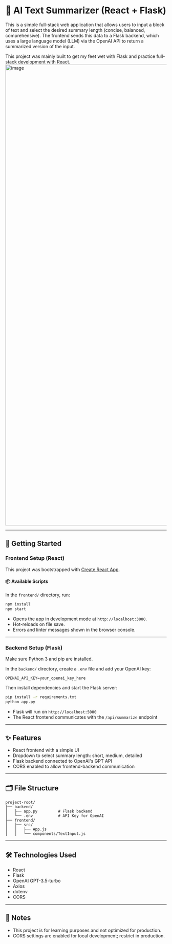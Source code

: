 # 🧠 AI Text Summarizer (React + Flask)

This is a simple full-stack web application that allows users to input a block of text and select the desired summary length (concise, balanced, comprehensive). The frontend sends this data to a Flask backend, which uses a large language model (LLM) via the OpenAI API to return a summarized version of the input.

This project was mainly built to get my feet wet with Flask and practice full-stack development with React.
<img width="1440" alt="image" src="https://github.com/user-attachments/assets/7409f0f5-e697-45d2-8567-befc08d38d6f" />

---

## 🚀 Getting Started

### Frontend Setup (React)

This project was bootstrapped with [Create React App](https://github.com/facebook/create-react-app).

#### 📦 Available Scripts

In the `frontend/` directory, run:

```bash
npm install
npm start
```

* Opens the app in development mode at `http://localhost:3000`.
* Hot-reloads on file save.
* Errors and linter messages shown in the browser console.

---

### Backend Setup (Flask)

Make sure Python 3 and pip are installed.

In the `backend/` directory, create a `.env` file and add your OpenAI key:

```
OPENAI_API_KEY=your_openai_key_here
```

Then install dependencies and start the Flask server:

```bash
pip install -r requirements.txt
python app.py
```

* Flask will run on `http://localhost:5000`
* The React frontend communicates with the `/api/summarize` endpoint

---

## ✨ Features

* React frontend with a simple UI
* Dropdown to select summary length: short, medium, detailed
* Flask backend connected to OpenAI's GPT API
* CORS enabled to allow frontend-backend communication

---

## 🗂 File Structure

```
project-root/
├── backend/
│   ├── app.py         # Flask backend
│   └── .env           # API Key for OpenAI
├── frontend/
│   ├── src/
│   │   ├── App.js
│   │   └── components/TextInput.js
```

---

## 🛠 Technologies Used

* React
* Flask
* OpenAI GPT-3.5-turbo
* Axios
* dotenv
* CORS

---

## 📝 Notes

* This project is for learning purposes and not optimized for production.
* CORS settings are enabled for local development; restrict in production.

